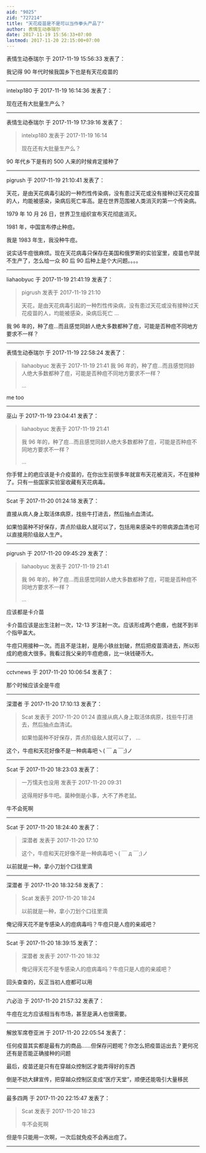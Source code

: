 ```yaml
---
aid: "9025"
zid: "727214"
title: "天花疫苗是不是可以当作拳头产品了"
author: 表情生动泰瑞尔
date: 2017-11-19 15:56:33+07:00
lastmod: 2017-11-20 22:15:00+07:00
---
```


表情生动泰瑞尔 于 2017-11-19 15:56:33 发表了：

我记得 90 年代时候我国乡下也是有天花疫苗的

---

intelxp180 于 2017-11-19 16:14:36 发表了：

现在还有大批量生产么？

---

表情生动泰瑞尔 于 2017-11-19 17:39:16 发表了：

> intelxp180 发表于 2017-11-19 16:14
>
> 现在还有大批量生产么？

90 年代乡下是有的 500 人来的时候肯定接种了

---

pigrush 于 2017-11-19 21:10:41 发表了：

天花，是由天花病毒引起的一种烈性传染病，没有患过天花或没有接种过天花疫苗的人，均能被感染，染病后死亡率高。是在世界范围被人类消灭的第一个传染病。

1979 年 10 月 26 日，世界卫生组织宣布天花彻底消灭。

1981 年，中国宣布停止种痘。

我是 1983 年生，我没种牛痘。

说实话牛痘很麻烦。现在天花病毒只保存在美国和俄罗斯的实验室里，疫苗也早就不生产了，怎么给一众 80 后 90 后种上是个大问题。。。。

---

liahaobyuc 于 2017-11-19 21:41:19 发表了：

> pigrush 发表于 2017-11-19 21:10
>
> 天花，是由天花病毒引起的一种烈性传染病，没有患过天花或没有接种过天花疫苗的人，均能被感染，染病后死亡 ...

我 96 年的，种了痘...而且感觉同龄人绝大多数都种了痘，可能是否种痘不同地方要求不一样？

---

表情生动泰瑞尔 于 2017-11-19 22:58:24 发表了：

> liahaobyuc 发表于 2017-11-19 21:41 我 96 年的，种了痘...而且感觉同龄人绝大多数都种了痘，可能是否种痘不同地方要求不一样？
>
> ...

me too

---

巫山 于 2017-11-19 23:04:41 发表了：

> liahaobyuc 发表于 2017-11-19 21:41
>
> 我 96 年的，种了痘...而且感觉同龄人绝大多数都种了痘，可能是否种痘不同地方要求不一样？
>
> ...

你手臂上的疤应该是卡介疫苗的，在你出生前很多年就宣布天花被消灭，不在接种了。只有一些国家实验室收藏有天花病毒。

---

Scat 于 2017-11-20 01:24:18 发表了：

直接从病人身上取活体病原，找些牛打进去，然后抽点血清试。

如果怕菌种不好保存，弄点阶级敌人就可以了，包括用来感染牛的带病源血清也可以直接用阶级敌人生产。

---

pigrush 于 2017-11-20 09:45:29 发表了：

> liahaobyuc 发表于 2017-11-19 21:41
>
> 我 96 年的，种了痘...而且感觉同龄人绝大多数都种了痘，可能是否种痘不同地方要求不一样？
>
> ...

应该都是卡介苗

卡介苗应该是出生注射一次，12-13 岁注射一次。应该形成两个疤痕，也就不到半个指甲盖大。

牛痘只用接种一次。而且不是注射，是用小铁丝划破，然后把疫苗滴进去，所以形成的疤痕大很多。我看过我父亲的牛痘疤痕，比一块钱硬币大。

---

cctvnews 于 2017-11-20 10:06:54 发表了：

那个时候应该全是牛痘

---

深潜者 于 2017-11-20 17:10:13 发表了：

> Scat 发表于 2017-11-20 01:24 直接从病人身上取活体病原，找些牛打进去，然后抽点血清试。
>
> 如果怕菌种不好保存，弄点阶级敌人就可以了， ...

这个，牛痘和天花好像不是一种病毒吧ヽ( ￣ д ￣;)ノ

---

Scat 于 2017-11-20 18:23:03 发表了：

> 一万懦夫也没用 发表于 2017-11-20 09:31
>
> 这得用好多牛吧。菌种倒是小事，大不了养老鼠。

牛不会死啊

---

Scat 于 2017-11-20 18:24:40 发表了：

> 深潜者 发表于 2017-11-20 17:10
>
> 这个，牛痘和天花好像不是一种病毒吧ヽ( ￣ д ￣;)ノ

以前就是一种，拿小刀划个口往里滴

---

深潜者 于 2017-11-20 18:32:58 发表了：

> Scat 发表于 2017-11-20 18:24
>
> 以前就是一种，拿小刀划个口往里滴

俺记得天花不是专感染人的痘病毒吗？牛痘只是人痘的亲戚吧？

---

Scat 于 2017-11-20 18:39:15 发表了：

> 深潜者 发表于 2017-11-20 18:32
>
> 俺记得天花不是专感染人的痘病毒吗？牛痘只是人痘的亲戚吧？

回头查查的，反正当初人痘都可以用

---

六必治 于 2017-11-20 21:57:32 发表了：

牛痘在北方应该相当有市场，甚至是满人也很需要。

---

解放军席卷亚洲 于 2017-11-20 22:05:54 发表了：

任何疫苗其实都是最有力的商品……但保存问题呢？你怎么把疫苗运出去？更何况还有是否能正确接种的问题

最后，疫苗还是只有在穿越众控制区才能弄得好的东西

倒是不妨大肆宣传，把穿越众控制区变成“医疗天堂”，顺便还能吸引大量移民

---

最多四两 于 2017-11-20 22:15:47 发表了：

> Scat 发表于 2017-11-20 18:23
>
> 牛不会死啊

但是牛只能用一次啊，一次后就免疫不会再出痘了。

---
